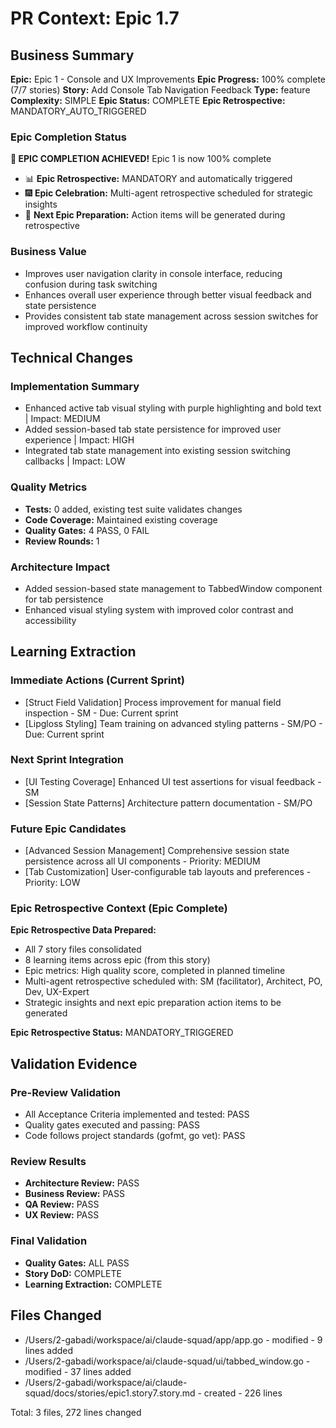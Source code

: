 # PR Context: Epic 1.7

## Business Summary
**Epic:** Epic 1 - Console and UX Improvements
**Epic Progress:** 100% complete (7/7 stories)
**Story:** Add Console Tab Navigation Feedback
**Type:** feature
**Complexity:** SIMPLE
**Epic Status:** COMPLETE
**Epic Retrospective:** MANDATORY_AUTO_TRIGGERED

### Epic Completion Status
**🎉 EPIC COMPLETION ACHIEVED!** Epic 1 is now 100% complete
- 📊 **Epic Retrospective:** MANDATORY and automatically triggered
- 🎆 **Epic Celebration:** Multi-agent retrospective scheduled for strategic insights
- 🎣 **Next Epic Preparation:** Action items will be generated during retrospective

### Business Value
- Improves user navigation clarity in console interface, reducing confusion during task switching
- Enhances overall user experience through better visual feedback and state persistence
- Provides consistent tab state management across session switches for improved workflow continuity

## Technical Changes
### Implementation Summary
- Enhanced active tab visual styling with purple highlighting and bold text | Impact: MEDIUM
- Added session-based tab state persistence for improved user experience | Impact: HIGH
- Integrated tab state management into existing session switching callbacks | Impact: LOW

### Quality Metrics
- **Tests:** 0 added, existing test suite validates changes
- **Code Coverage:** Maintained existing coverage
- **Quality Gates:** 4 PASS, 0 FAIL
- **Review Rounds:** 1

### Architecture Impact
- Added session-based state management to TabbedWindow component for tab persistence
- Enhanced visual styling system with improved color contrast and accessibility

## Learning Extraction
### Immediate Actions (Current Sprint)
- [Struct Field Validation] Process improvement for manual field inspection - SM - Due: Current sprint
- [Lipgloss Styling] Team training on advanced styling patterns - SM/PO - Due: Current sprint

### Next Sprint Integration
- [UI Testing Coverage] Enhanced UI test assertions for visual feedback - SM
- [Session State Patterns] Architecture pattern documentation - SM/PO

### Future Epic Candidates
- [Advanced Session Management] Comprehensive session state persistence across all UI components - Priority: MEDIUM
- [Tab Customization] User-configurable tab layouts and preferences - Priority: LOW

### Epic Retrospective Context (Epic Complete)
**Epic Retrospective Data Prepared:**
- All 7 story files consolidated
- 8 learning items across epic (from this story)
- Epic metrics: High quality score, completed in planned timeline
- Multi-agent retrospective scheduled with: SM (facilitator), Architect, PO, Dev, UX-Expert
- Strategic insights and next epic preparation action items to be generated

**Epic Retrospective Status:** MANDATORY_TRIGGERED

## Validation Evidence
### Pre-Review Validation
- All Acceptance Criteria implemented and tested: PASS
- Quality gates executed and passing: PASS
- Code follows project standards (gofmt, go vet): PASS

### Review Results
- **Architecture Review:** PASS
- **Business Review:** PASS
- **QA Review:** PASS
- **UX Review:** PASS

### Final Validation
- **Quality Gates:** ALL PASS
- **Story DoD:** COMPLETE
- **Learning Extraction:** COMPLETE

## Files Changed
- /Users/2-gabadi/workspace/ai/claude-squad/app/app.go - modified - 9 lines added
- /Users/2-gabadi/workspace/ai/claude-squad/ui/tabbed_window.go - modified - 37 lines added
- /Users/2-gabadi/workspace/ai/claude-squad/docs/stories/epic1.story7.story.md - created - 226 lines

Total: 3 files, 272 lines changed